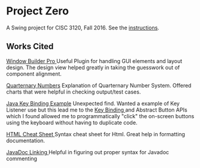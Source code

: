 # Project Zero

A Swing project for CISC 3120, Fall 2016. See the [instructions](http://bc-cisc3120-f16.github.io/project1).

## Works Cited 

 



 <p><a href="http://www.eclipse.org/windowbuilder/">Window Builder Pro </a>
Useful Plugin for handling GUI elements and layout design. The design view helped greatly in taking the guesswork out of component alignment. 
 </p>
 
 <p><a href="https://en.wikipedia.org/wiki/Quaternary_numeral_system"> Quarternary Numbers</a> Explanation of Quarternary Number System. Offered charts that were helpful in checking output/test cases.
 </p>

 <p><a href="http://stackoverflow.com/questions/27283908/java-jbutton-keylistener"> Java Key Binding Example</a> Unexpected find. Wanted a example of Key Listener use but this lead me to the <a href="https://docs.oracle.com/javase/tutorial/uiswing/misc/keybinding.html">Key Binding </a> and <a hrefd="https://docs.oracle.com/javase/7/docs/api/javax/swing/AbstractButton.html"> Abstract Button</a> APIs which I found allowed me to programmatically "click" the on-screen buttons using the keyboard without having to duplicate code.
 </p> 
 
 <a href ="https://www.wired.com/2010/02/html_cheatsheet/"> HTML Cheat Sheet </a>
Syntax cheat sheet for Html. Great help in formatting documentation.


<a href= "http://corochann.com/get-to-know-coding-rule-of-javadoc-in-10-mins-366.html#see">JavaDoc Linking </a>Helpful in figuring out proper syntax for Javadoc commenting

